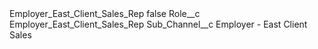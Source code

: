 <?xml version="1.0" encoding="UTF-8"?>
<CustomMetadata xmlns="http://soap.sforce.com/2006/04/metadata" xmlns:xsi="http://www.w3.org/2001/XMLSchema-instance" xmlns:xsd="http://www.w3.org/2001/XMLSchema">
    <label>Employer_East_Client_Sales_Rep</label>
    <protected>false</protected>
    <values>
        <field>Role__c</field>
        <value xsi:type="xsd:string">Employer_East_Client_Sales_Rep</value>
    </values>
    <values>
        <field>Sub_Channel__c</field>
        <value xsi:type="xsd:string">Employer - East Client Sales</value>
    </values>
</CustomMetadata>
